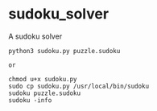 # sudoku_solver
A sudoku solver

```
python3 sudoku.py puzzle.sudoku

or

chmod u+x sudoku.py
sudo cp sudoku.py /usr/local/bin/sudoku
sudoku puzzle.sudoku
sudoku -info
```
